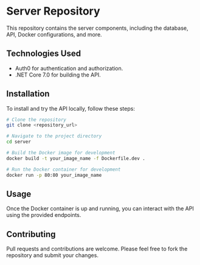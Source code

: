 # Server Repository

This repository contains the server components, including the database, API, Docker configurations, and more.

## Technologies Used

- Auth0 for authentication and authorization.
- .NET Core 7.0 for building the API.

## Installation

To install and try the API locally, follow these steps:

```bash
# Clone the repository
git clone <repository_url>

# Navigate to the project directory
cd server

# Build the Docker image for development
docker build -t your_image_name -f Dockerfile.dev .

# Run the Docker container for development
docker run -p 80:80 your_image_name
```
## Usage

Once the Docker container is up and running, you can interact with the API using the provided endpoints.

## Contributing

Pull requests and contributions are welcome. Please feel free to fork the repository and submit your changes.
